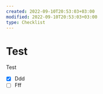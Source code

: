 ```yaml
---
created: 2022-09-10T20:53:03+03:00
modified: 2022-09-10T20:53:03+03:00
type: Checklist
---
```


# Test

Test
- [x] Ddd
- [ ] Fff
